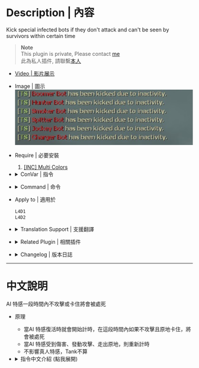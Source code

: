 # Description | 內容
Kick special infected bots if they don't attack and can't be seen by survivors within certain time

> __Note__ <br/>
This plugin is private, Please contact [me](https://github.com/fbef0102/Game-Private_Plugin#私人插件列表-private-plugins-list)<br/>
此為私人插件, 請聯繫[本人](https://github.com/fbef0102/Game-Private_Plugin#私人插件列表-private-plugins-list)

* [Video | 影片展示](https://youtu.be/2lRBgSPvUUU)

* Image | 圖示
	<br/>![l4d_kick_stuck_infected_1](image/l4d_kick_stuck_infected_1.jpg)

* Require | 必要安裝
	1. [[INC] Multi Colors](https://github.com/fbef0102/L4D1_2-Plugins/releases/tag/Multi-Colors)

* <details><summary>ConVar | 指令</summary>

	* cfg/sourcemod/l4d_kick_stuck_infected.cfg
		```php
		// 0=Plugin off, 1=Plugin on.
		l4d_kick_stuck_infected_enable "1"

		// Amount of seconds before a special infected bot is kicked (Stuck timer).
		l4d_kick_stuck_infected_time "40.0"

		// If 1, kill special infected instead of kick.
		l4d_kick_stuck_infected_kill "0"

		// Changes how message displays. (0: Disable, 1:In chat, 2: In Hint Box, 3: In center text)
		l4d_kick_stuck_infected_type "1"

		// Ignore special infected within this range
		l4d_kick_stuck_infected_range "600.0"

		// If 1, Reset stuck timer if infected hurts survivor.
		l4d_kick_stuck_infected_hurt_survivor_reset "1"

		// If 1, Reset stuck timer if infected gets hurt.
		// Maximum: "1.000000"
		l4d_kick_stuck_infected_hurt_infected_reset "1"

		// If 1, Reset stuck timer if infected used special ability.
		l4d_kick_stuck_infected_use_ability_reset "1"

		// Time intervals (in sec.) infected stuck radius should be checked.
		l4d_kick_stuck_infected_move_check_interval "1.0"

		// Maximum radius where infected is considered stucked when not moving. Otherise, reset stuck timer once infected moves outside radius.
		l4d_kick_stuck_infected_move_radius_reset "30"

		// If 1, Still kick infected if being seen by survivor.
		l4d_kick_stuck_infected_be_seen_by_survivor "0"
		```
</details>

* <details><summary>Command | 命令</summary>
	
	None
</details>

* Apply to | 適用於
	```
	L4D1
	L4D2
	```

* <details><summary>Translation Support | 支援翻譯</summary>

	```
	English
	繁體中文
	简体中文
	```
</details>

* <details><summary>Related Plugin | 相關插件</summary>

	1. [l4d_ssi_teleport_fix](https://github.com/fbef0102/Game-Private_Plugin/tree/main/l4d_ssi_teleport_fix): Teleport AI Infected player (Not Tank) to the teammate who is much nearer to survivors.
		> 傳送比較遠的AI特感到靠近倖存者的特感隊友附近
</details>

* <details><summary>Changelog | 版本日誌</summary>

	* v1.2 (2024-9-21)
		* Support Translation

	* v1.1
		* Kick infected if considered stucked when they are not moving.
		* Add cvars

	* v1.0
		* Initial Release
</details>

- - - -
# 中文說明
AI 特感一段時間內不攻擊或卡住將會被處死

* 原理
	* 當AI 特感復活時就會開始計時，在這段時間內如果不攻擊且原地卡住，將會被處死
	* 當AI 特感受到傷害、發動攻擊、走出原地，則重新計時
	* 不影響真人特感，Tank不算

* <details><summary>指令中文介紹 (點我展開)</summary>

	* cfg/sourcemod/l4d_kick_stuck_infected.cfg
		```php
		// 0=關閉插件, 1=啟動插件
		l4d_kick_stuck_infected_enable "1"

		// 設置計時時間 (時間到之後處死或踢出).
		l4d_kick_stuck_infected_time "40.0"

		// 1＝處死AI 特感，0=踢出AI 特感
		l4d_kick_stuck_infected_kill "0"

		// 提示該如何顯示. (0: 不提示, 1:I 聊天框, 2: 黑底白字框, 3: 螢幕正中間)
		l4d_kick_stuck_infected_type "1"

		// 如果特感離倖存者有600公尺內則忽略
		l4d_kick_stuck_infected_range "600.0"

		// 為1時，當特感對人類有造成傷害則重新計時
		l4d_kick_stuck_infected_hurt_survivor_reset "1"

		// 為1時，當特感受到傷害則重新計時
		// Maximum: "1.000000"
		l4d_kick_stuck_infected_hurt_infected_reset "1"

		// 為1時，當特感使用能力則重新計時
		l4d_kick_stuck_infected_use_ability_reset "1"

		// 伺服器每1.0秒檢查特感是否卡住 (0=不檢查是否卡住)
		l4d_kick_stuck_infected_move_check_interval "1.0"

		// 移動半徑，特感如果不走動超出這個半徑就視為卡在原地，走出這個半徑之後則重新計時
		l4d_kick_stuck_infected_move_radius_reset "30"

		// 為1時，就算特感在倖存者視野內照樣處死或踢出
		l4d_kick_stuck_infected_be_seen_by_survivor "0"
		```
</details>